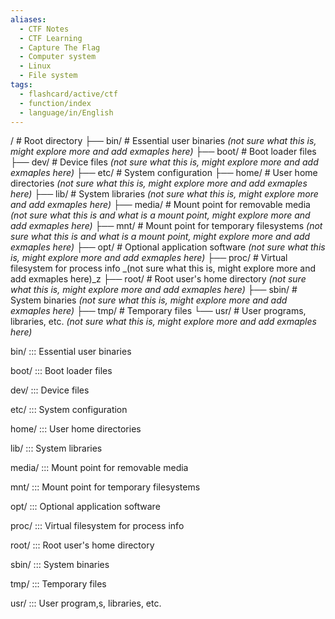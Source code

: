 ```yaml
---
aliases:
  - CTF Notes
  - CTF Learning
  - Capture The Flag
  - Computer system
  - Linux
  - File system
tags:
  - flashcard/active/ctf
  - function/index
  - language/in/English
---
```




/           # Root directory
├── bin/    # Essential user binaries _(not sure what this is, might explore more and add exmaples here)_
├── boot/   # Boot loader files
├── dev/    # Device files _(not sure what this is, might explore more and add exmaples here)_
├── etc/    # System configuration 
├── home/   # User home directories _(not sure what this is, might explore more and add exmaples here)_
├── lib/    # System libraries _(not sure what this is, might explore more and add exmaples here)_
├── media/  # Mount point for removable media _(not sure what this is and what is a mount point, might explore more and add exmaples here)_
├── mnt/    # Mount point for temporary filesystems _(not sure what this is and what is a mount point, might explore more and add exmaples here)_
├── opt/    # Optional application software _(not sure what this is, might explore more and add exmaples here)_
├── proc/   # Virtual filesystem for process info _(not sure what this is, might explore more and add exmaples here)_z
├── root/   # Root user's home directory  _(not sure what this is, might explore more and add exmaples here)_
├── sbin/   # System binaries  _(not sure what this is, might explore more and add exmaples here)_
├── tmp/    # Temporary files
└── usr/    # User programs, libraries, etc.  _(not sure what this is, might explore more and add exmaples here)_

bin/ ::: Essential user binaries

boot/ ::: Boot loader files 

dev/ ::: Device files

etc/ ::: System configuration 

home/ ::: User home directories 

lib/ ::: System libraries 

media/ ::: Mount point for removable media 

mnt/ ::: Mount point for temporary filesystems 

opt/ ::: Optional application software 

proc/ ::: Virtual filesystem for process info 

root/ ::: Root user's home directory 

sbin/ ::: System binaries <!--SR:!2024-11-27,1,230!2000-01-01,1,250-->

tmp/ ::: Temporary files 

usr/ ::: User program,s, libraries, etc.




